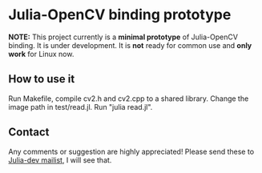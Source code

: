  Julia-OpenCV binding prototype
=====================

**NOTE:**
This project currently is a **minimal prototype** of Julia-OpenCV binding. It is under development.
It is **not** ready for common use and **only work** for Linux now.

How to use it
---------
Run Makefile, compile cv2.h and cv2.cpp to a shared library. Change the image path in test/read.jl. Run "julia read.jl".

Contact
--------
Any comments or suggestion are highly appreciated! Please send these to [Julia-dev mailist](https://groups.google.com/forum/#!forum/julia-dev), I will see that. 
